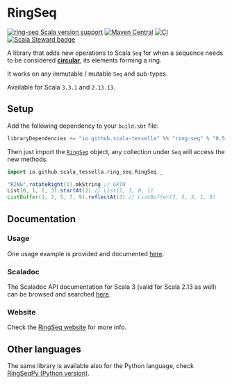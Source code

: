 # **RingSeq**
[![ring-seq Scala version support](https://index.scala-lang.org/scala-tessella/ring-seq/ring-seq/latest.svg?platform=jvm)](https://index.scala-lang.org/scala-tessella/ring-seq/ring-seq)
[![Maven Central](https://img.shields.io/maven-central/v/io.github.scala-tessella/ring-seq_3.svg?label=Maven%20Central)](https://central.sonatype.com/search?q=ring-seq)
[![CI](https://github.com/scala-tessella/ring-seq/actions/workflows/ci.yml/badge.svg)](https://github.com/scala-tessella/ring-seq/actions/workflows/ci.yml)
[![Scala Steward badge](https://img.shields.io/badge/Scala_Steward-helping-blue.svg?style=flat&logo=data:image/png;base64,iVBORw0KGgoAAAANSUhEUgAAAA4AAAAQCAMAAAARSr4IAAAAVFBMVEUAAACHjojlOy5NWlrKzcYRKjGFjIbp293YycuLa3pYY2LSqql4f3pCUFTgSjNodYRmcXUsPD/NTTbjRS+2jomhgnzNc223cGvZS0HaSD0XLjbaSjElhIr+AAAAAXRSTlMAQObYZgAAAHlJREFUCNdNyosOwyAIhWHAQS1Vt7a77/3fcxxdmv0xwmckutAR1nkm4ggbyEcg/wWmlGLDAA3oL50xi6fk5ffZ3E2E3QfZDCcCN2YtbEWZt+Drc6u6rlqv7Uk0LdKqqr5rk2UCRXOk0vmQKGfc94nOJyQjouF9H/wCc9gECEYfONoAAAAASUVORK5CYII=)](https://scala-steward.org)

A library that adds new operations to Scala `Seq`
for when a sequence needs to be considered [**circular**](https://scala-tessella.github.io/ring-seq/what-is.html),
its elements forming a ring.

It works on any immutable / mutable `Seq` and sub-types.

Available for Scala `3.3.1` and `2.13.13`.

## Setup

Add the following dependency to your `build.sbt` file:
```scala
libraryDependencies += "io.github.scala-tessella" %% "ring-seq" % "0.5.0"
```

Then just import the [`RingSeq`](/src/main/scala-3/io/github/scala_tessella/ring_seq/RingSeq.scala) object, any collection under `Seq`
will access the new methods.

```scala
import io.github.scala_tessella.ring_seq.RingSeq._

"RING".rotateRight(1).mkString // GRIN
List(0, 1, 2, 3).startAt(2) // List(2, 3, 0, 1)
ListBuffer(1, 3, 5, 7, 9).reflectAt(3) // ListBuffer(7, 5, 3, 1, 9)
```

## Documentation

### Usage

One usage example is provided and documented [here](https://scala-tessella.github.io/ring-seq/usage.html).

### Scaladoc

The Scaladoc API documentation for Scala 3 (valid for Scala 2.13 as well)
can be browsed and searched [here](https://scala-tessella.github.io/ring-seq/api/io/github/scala_tessella/ring_seq/RingSeq$.html).

### Website

Check the [RingSeq website](https://scala-tessella.github.io/ring-seq/) for more info.

## Other languages
The same library is available also for the Python language, check [RingSeqPy (Python version)](https://github.com/scala-tessella/ring-seq-py/).
